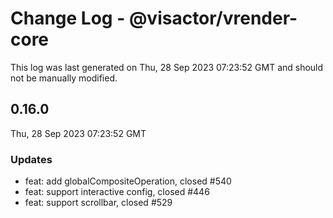 # Change Log - @visactor/vrender-core

This log was last generated on Thu, 28 Sep 2023 07:23:52 GMT and should not be manually modified.

## 0.16.0
Thu, 28 Sep 2023 07:23:52 GMT

### Updates

- feat: add globalCompositeOperation, closed #540
- feat: support interactive config, closed #446
- feat: support scrollbar, closed #529

